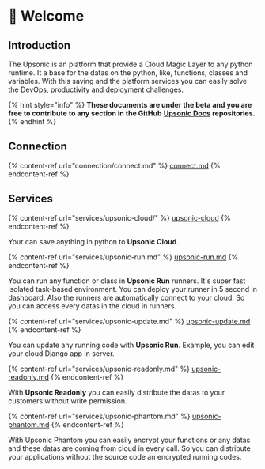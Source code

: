 # 👋 Welcome

## Introduction

The Upsonic is an platform that provide a Cloud Magic Layer to any python runtime. It a base for the datas on the python, like, functions, classes  and variables. With this saving and the platform services you can easily solve the DevOps, productivity and deployment challenges.

{% hint style="info" %}
**These documents are under the beta and you are free to contribute to any section in the GitHub** [**Upsonic Docs**](https://github.com/Upsonic/Docs) **repositories.**
{% endhint %}

## Connection

{% content-ref url="connection/connect.md" %}
[connect.md](connection/connect.md)
{% endcontent-ref %}

## Services

{% content-ref url="services/upsonic-cloud/" %}
[upsonic-cloud](services/upsonic-cloud/)
{% endcontent-ref %}

Your can save anything in python to **Upsonic Cloud**.

{% content-ref url="services/upsonic-run.md" %}
[upsonic-run.md](services/upsonic-run.md)
{% endcontent-ref %}

You can run any function or class in **Upsonic Run** runners. It's super fast isolated task-based environment. You can deploy your runner in 5 second in dashboard. Also the runners are automatically connect to your cloud. So you can access every datas in the cloud in runners.

{% content-ref url="services/upsonic-update.md" %}
[upsonic-update.md](services/upsonic-update.md)
{% endcontent-ref %}

You can update any running code with **Upsonic Run**. Example, you can edit your cloud Django app in server.

{% content-ref url="services/upsonic-readonly.md" %}
[upsonic-readonly.md](services/upsonic-readonly.md)
{% endcontent-ref %}

With **Upsonic Readonly** you can easily distribute the datas to your customers without write permission.

{% content-ref url="services/upsonic-phantom.md" %}
[upsonic-phantom.md](services/upsonic-phantom.md)
{% endcontent-ref %}

With Upsonic Phantom you can easily encrypt your functions or any datas and these datas are coming from cloud in every call. So you can distribute your applications without the source code an encrypted running codes.
